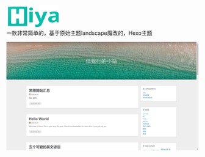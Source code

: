 <p alighn="center">
<img height="60" src="source/img/icon02.svg">
<br> 一款非常简单的，基于原始主题landscape魔改的，Hexo主题
</p>

![](source/img/live_demo.png)